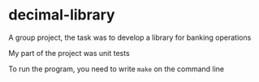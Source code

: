 # decimal-library

A group project, the task was to develop a library for banking operations

My part of the project was unit tests

To run the program, you need to write `make` on the command line
